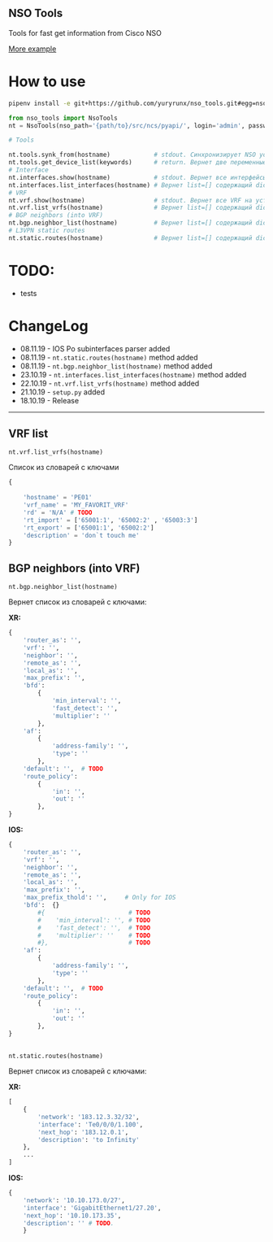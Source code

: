NSO Tools
-

Tools for fast get information from Cisco NSO


[More example](https://github.com/NSO-developer/nso-5-day-training/blob/master/nso_python_api_examples.py)

# How to use

```bash
pipenv install -e git+https://github.com/yuryrunx/nso_tools.git#egg=nso_tools
```

```python
from nso_tools import NsoTools
nt = NsoTools(nso_path='{path/to}/src/ncs/pyapi/', login='admin', password='admin')

# Tools

nt.tools.synk_from(hostname)            # stdout. Синхронизирует NSO устройства от реального девайса. Выведет лог в stdout
nt.tools.get_device_list(keywords)      # return. Вернет две переменные. Список устройств, у которых keywords входит в Hostname, колличество устройств.
# Interface
nt.interfaces.show(hostname)            # stdout. Вернет все интерфейсы на устройстве (hostname)
nt.interfaces.list_interfaces(hostname) # Вернет list=[] содержащий dict={}. [{interface='', vrf='', ipaddres=''}, {}, {}]
# VRF
nt.vrf.show(hostname)                   # stdout. Вернет все VRF на устройстве (hostname)
nt.vrf.list_vrfs(hostname)              # Вернет list=[] содержащий dict={}. [{name='', import='', export=''}, {}, {}]
# BGP neighbors (into VRF)
nt.bgp.neighbor_list(hostname)          # Вернет list=[] содержащий dict={}. 
# L3VPN static routes
nt.static.routes(hostname)              # Вернет list=[] содержащий dict={}.
```




# TODO:
- tests

# ChangeLog

- 08.11.19 - IOS Po subinterfaces parser added
- 08.11.19 - `nt.static.routes(hostname)` method added
- 08.11.19 - `nt.bgp.neighbor_list(hostname)` method added
- 23.10.19 - `nt.interfaces.list_interfaces(hostname)` method added
- 22.10.19 - `nt.vrf.list_vrfs(hostname)` method added
- 21.10.19 - `setup.py` added
- 18.10.19 - Release

---
## VRF list
`nt.vrf.list_vrfs(hostname)`      

Список из словарей с ключами

```python
{
    
    'hostname' = 'PE01'
    'vrf_name' = 'MY_FAVORIT_VRF'
    'rd' = 'N/A' # TODO
    'rt_import' = ['65001:1', '65002:2' , '65003:3']
    'rt_export' = ['65001:1', '65002:2']
    'description' = 'don`t touch me'
}
```

## BGP neighbors (into VRF)

`nt.bgp.neighbor_list(hostname)`         

Вернет список из словарей с ключами: 

**XR:**	
```python
{
    'router_as': '',
    'vrf': '',
    'neighbor': '',
    'remote_as': '',
    'local_as': '',
    'max_prefix': '',
    'bfd': 
        {
            'min_interval': '', 
            'fast_detect': '', 
            'multiplier': ''
        }, 
    'af':  
        {
            'address-family': '', 
            'type': ''
        },
    'default': '',  # TODO
    'route_policy': 
        {
            'in': '',
            'out': ''
        },
}
```	


**IOS:** 	
```python
{
    'router_as': '',
    'vrf': '',
    'neighbor': '',
    'remote_as': '',
    'local_as': '',
    'max_prefix': '',
    'max_prefix_thold': '',     # Only for IOS
    'bfd':  {}                    
        #{                       # TODO 
        #    'min_interval': '', # TODO 
        #    'fast_detect': '',  # TODO 
        #    'multiplier': ''    # TODO 
        #},                      # TODO 
    'af':  
        {
            'address-family': '', 
            'type': ''
        },
    'default': '',  # TODO
    'route_policy': 
        {
            'in': '',
            'out': ''
        },
}
```	

## 

`nt.static.routes(hostname)`

Вернет список из словарей с ключами: 

**XR:**
```python 
[
    {
        'network': '183.12.3.32/32', 
        'interface': 'Te0/0/0/1.100', 
        'next_hop': '183.12.0.1', 
        'description': 'to Infinity'
    },
    ...
]
```

**IOS:** 
```python
{
    'network': '10.10.173.0/27', 
    'interface': 'GigabitEthernet1/27.20', 
    'next_hop': '10.10.173.35', 
    'description': '' # TODO.
    }
```